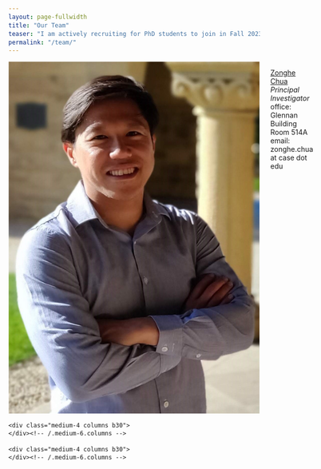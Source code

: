 ```yaml
---
layout: page-fullwidth
title: "Our Team"
teaser: "I am actively recruiting for PhD students to join in Fall 2023. I am also open to mentoring masters and undergraduate students for shorter term projects who are interested to do research or pursue future doctoral studies in robotics, mechatronics, haptics, and controls. Interested masters and undergraduate students can reach out to me via email directly. PhD students should apply through the University's Application Portal. <br><br> I am committed to building a work environment that supports and values people with diverse backgrounds and perspectives. Individuals from under-represented backgrounds are highly encouraged to apply to be part of my research group."
permalink: "/team/"
---
```

<!--more-->

<div class="row t30">
    <div class="medium-4 columns b30">
	<img src="/images/chua_profile.jpg" alt="">
        <!--img src="{{ site.urlimg }}chua_profile.jpg" alt=""-->
        <p><a href="http://zonghe-chua.github.io">Zonghe Chua</a>
	<br>
	<i>Principal Investigator</i> <br>
	office: Glennan Building Room 514A
	email: zonghe.chua at case dot edu
	</p>
    </div><!-- /.medium-6.columns -->

    <div class="medium-4 columns b30">
    </div><!-- /.medium-6.columns -->

    <div class="medium-4 columns b30">
    </div><!-- /.medium-6.columns -->
</div><!-- /.row -->
